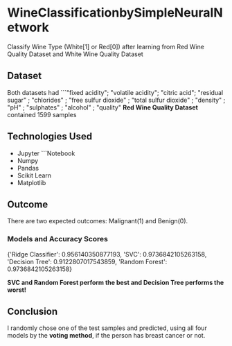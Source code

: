 # WineClassificationbySimpleNeuralNetwork

Classify Wine Type (White[1] or Red[0]) after learning from Red Wine Quality Dataset and White Wine Quality Dataset 

## Dataset
Both datasets had ```"fixed acidity"; "volatile acidity"; "citric acid"; "residual sugar" ; "chlorides" ; "free sulfur dioxide" ; "total sulfur dioxide" ; "density" ; "pH" ; "sulphates" ; "alcohol" ; "quality"
**Red Wine Quality Dataset** contained 1599 samples 


## Technologies Used
- Jupyter ```Notebook
- Numpy
- Pandas
- Scikit Learn
- Matplotlib

## Outcome
There are two expected outcomes: Malignant(1) and Benign(0).

### Models and Accuracy Scores

{'Ridge Classifier': 0.956140350877193,
 'SVC': 0.9736842105263158,
 'Decision Tree': 0.9122807017543859,
 'Random Forest': 0.9736842105263158}

**SVC and Random Forest perform the best and Decision Tree performs the worst!** 



## Conclusion
I randomly chose one of the test samples and predicted, using all four models by the **voting method**, if the person has breast cancer or not.




